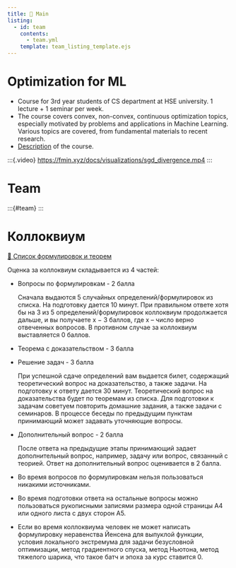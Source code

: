 ```yaml
---
title: 🏡 Main
listing:
  - id: team
    contents: 
      - team.yml
    template: team_listing_template.ejs
---
```


# Optimization for ML

* Course for 3rd year students of CS department at HSE university. 1 lecture + 1 seminar per week.
* The course covers convex, non-convex, continuous optimization topics, especially motivated by problems and applications in Machine Learning. Various topics are covered, from fundamental materials to recent research.
* [Description]() of the course.

:::{.video}
https://fmin.xyz/docs/visualizations/sgd_divergence.mp4
:::

# Team
:::{#team}
:::

# Коллоквиум

[📜 Список формулировок и теорем](exam/exam.pdf)

Оценка за коллоквиум складывается из 4 частей: 
    
* Вопросы по формулировкам - 2 балла

    Сначала выдаются 5 случайных определений/формулировок из списка. На подготовку дается 10 минут. При правильном ответе хотя бы на 3 из 5 определений/формулировок коллоквиум продолжается дальше, и вы получаете x − 3 баллов, где x – число верно отвеченных вопросов. В противном случае за коллоквиум выставляется 0 баллов.
* Теорема с доказательством - 3 балла 
* Решение задач - 3 балла

    При успешной сдаче определений вам выдается билет, содержащий теоретический вопрос на доказательство, а также задачи. На подготовку к ответу дается 30 минут. Теоретический вопрос на доказательства будет по теоремам из списка. Для подготовки к задачам советуем повторить домашние задания, а также задачи с семинаров. В процессе беседы по предыдущим пунктам принимающий может задавать уточняющие вопросы.
* Дополнительный вопрос - 2 балла

    После ответа на предыдущие этапы принимающий задает дополнительный вопрос, например, задачу или вопрос, связанный с теорией. Ответ на дополнительный вопрос оценивается в 2 балла.

* Во время вопросов по формулировкам нельзя пользоваться никакими источниками.
* Во время подготовки ответа на остальные вопросы можно пользоваться рукописными записями размера одной страницы А4 или одного листа с двух сторон А5.
* Если во время коллоквиума человек не может написать формулировку неравенства Йенсена для выпуклой функции, условия локального экстремума для задачи безусловной оптимизации, метод градиентного спуска, метод Ньютона, метод тяжелого шарика, что такое батч и эпоха за курс ставится 0.